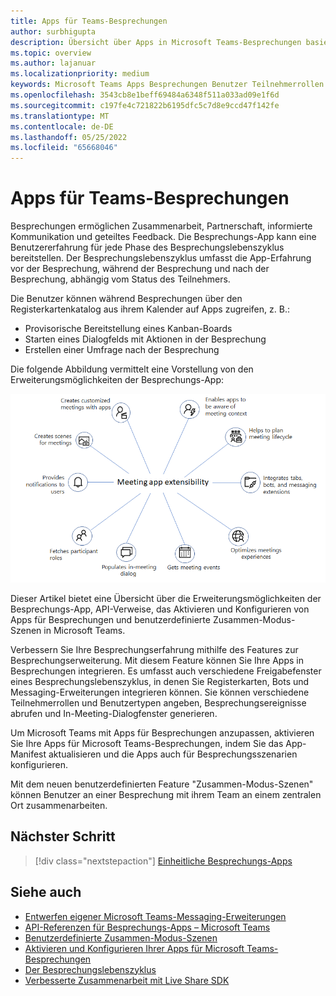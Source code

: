 ```yaml
---
title: Apps für Teams-Besprechungen
author: surbhigupta
description: Übersicht über Apps in Microsoft Teams-Besprechungen basierend auf Teilnehmer- und Benutzerrolle
ms.topic: overview
ms.author: lajanuar
ms.localizationpriority: medium
keywords: Microsoft Teams Apps Besprechungen Benutzer Teilnehmerrollen API
ms.openlocfilehash: 3543cb8e1beff69484a6348f511a033ad09e1f6d
ms.sourcegitcommit: c197fe4c721822b6195dfc5c7d8e9ccd47f142fe
ms.translationtype: MT
ms.contentlocale: de-DE
ms.lasthandoff: 05/25/2022
ms.locfileid: "65668046"
---
```

# <a name="apps-for-teams-meetings"></a>Apps für Teams-Besprechungen

Besprechungen ermöglichen Zusammenarbeit, Partnerschaft, informierte Kommunikation und geteiltes Feedback. Die Besprechungs-App kann eine Benutzererfahrung für jede Phase des Besprechungslebenszyklus bereitstellen. Der Besprechungslebenszyklus umfasst die App-Erfahrung vor der Besprechung, während der Besprechung und nach der Besprechung, abhängig vom Status des Teilnehmers.

Die Benutzer können während Besprechungen über den Registerkartenkatalog aus ihrem Kalender auf Apps zugreifen, z. B.:

* Provisorische Bereitstellung eines Kanban-Boards
* Starten eines Dialogfelds mit Aktionen in der Besprechung
* Erstellen einer Umfrage nach der Besprechung

Die folgende Abbildung vermittelt eine Vorstellung von den Erweiterungsmöglichkeiten der Besprechungs-App:

![Erweiterbarkeit der Besprechungs-App](../assets/images/apps-in-meetings/meetingappextensibility.png)

Dieser Artikel bietet eine Übersicht über die Erweiterungsmöglichkeiten der Besprechungs-App, API-Verweise, das Aktivieren und Konfigurieren von Apps für Besprechungen und benutzerdefinierte Zusammen-Modus-Szenen in Microsoft Teams.

Verbessern Sie Ihre Besprechungserfahrung mithilfe des Features zur Besprechungserweiterung. Mit diesem Feature können Sie Ihre Apps in Besprechungen integrieren. Es umfasst auch verschiedene Freigabefenster eines Besprechungslebenszyklus, in denen Sie Registerkarten, Bots und Messaging-Erweiterungen integrieren können. Sie können verschiedene Teilnehmerrollen und Benutzertypen angeben, Besprechungsereignisse abrufen und In-Meeting-Dialogfenster generieren.

Um Microsoft Teams mit Apps für Besprechungen anzupassen, aktivieren Sie Ihre Apps für Microsoft Teams-Besprechungen, indem Sie das App-Manifest aktualisieren und die Apps auch für Besprechungsszenarien konfigurieren.

Mit dem neuen benutzerdefinierten Feature "Zusammen-Modus-Szenen" können Benutzer an einer Besprechung mit ihrem Team an einem zentralen Ort zusammenarbeiten.

## <a name="next-step"></a>Nächster Schritt

> [!div class="nextstepaction"]
> [Einheitliche Besprechungs-Apps](meeting-app-extensibility.md)

## <a name="see-also"></a>Siehe auch

* [Entwerfen eigener Microsoft Teams-Messaging-Erweiterungen](~/apps-in-teams-meetings/design/designing-apps-in-meetings.md)
* [API-Referenzen für Besprechungs-Apps – Microsoft Teams](~/apps-in-teams-meetings/api-references.md)
* [Benutzerdefinierte Zusammen-Modus-Szenen](~/apps-in-teams-meetings/teams-together-mode.md)
* [Aktivieren und Konfigurieren Ihrer Apps für Microsoft Teams-Besprechungen](~/apps-in-teams-meetings/enable-and-configure-your-app-for-teams-meetings.md)
* [Der Besprechungslebenszyklus](meeting-app-extensibility.md#meeting-lifecycle)
* [Verbesserte Zusammenarbeit mit Live Share SDK](teams-live-share-overview.md)
